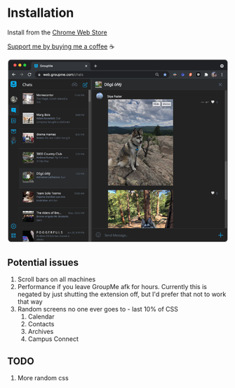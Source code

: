 # Installation

Install from the [Chrome Web Store](https://chrome.google.com/webstore/detail/groupme-dark-theme/jfjijccjhngpphnfjbgnnhnogkamikme?hl=en)

[Support me by buying me a coffee](https://www.buymeacoffee.com/akump) ☕

![Alt text](images/example_pic2.png?raw=true "Title")

## Potential issues

1. Scroll bars on all machines
2. Performance if you leave GroupMe afk for hours. Currently this is negated by just shutting the extension off, but I'd prefer that not to work that way
3. Random screens no one ever goes to - last 10% of CSS
   1. Calendar
   2. Contacts
   3. Archives
   4. Campus Connect

## TODO

1. More random css
